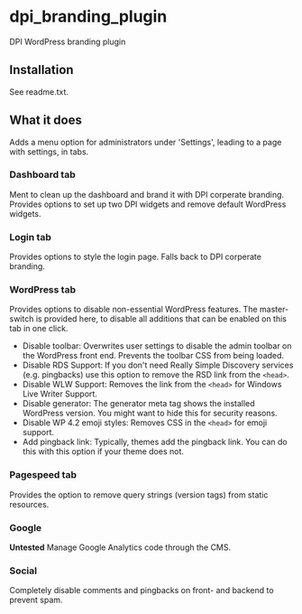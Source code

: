 # dpi_branding_plugin
DPI WordPress branding plugin

## Installation
See readme.txt.

## What it does
Adds a menu option for administrators under 'Settings', leading to a page with settings, in tabs.

### Dashboard tab
Ment to clean up the dashboard and brand it with DPI corperate branding. Provides options to set up two DPI widgets and remove default WordPress widgets.

### Login tab
Provides options to style the login page. Falls back to DPI corperate branding.

### WordPress tab
Provides options to disable non-essential WordPress features. The master-switch is provided here, to disable all additions that can be enabled on this tab in one click.

* Disable toolbar: Overwrites user settings to disable the admin toolbar on the WordPress front end. Prevents the toolbar CSS from being loaded. 
* Disable RDS Support: If you don't need Really Simple Discovery services (e.g. pingbacks) use this option to remove the RSD link from the `<head>`.
* Disable WLW Support: Removes the link from the `<head>` for Windows Live Writer Support.
* Disable generator: The generator meta tag shows the installed WordPress version. You might want to hide this for security reasons.
* Disable WP 4.2 emoji styles: Removes CSS in the `<head>` for emoji support.
* Add pingback link: Typically, themes add the pingback link. You can do this with this option if your theme does not.

### Pagespeed tab
Provides the option to remove query strings (version tags) from static resources.

### Google
**Untested**
Manage Google Analytics code through the CMS.

### Social
Completely disable comments and pingbacks on front- and backend to prevent spam.
